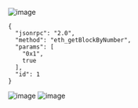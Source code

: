 ![image](https://github.com/user-attachments/assets/22c345cd-8619-412b-a52b-5133f22d7868)
```
{
  "jsonrpc": "2.0",
  "method": "eth_getBlockByNumber",
  "params": [
    "0x1",  
    true    
  ],
  "id": 1
}
```

![image](https://github.com/user-attachments/assets/97a18c6b-9b1a-42bc-abe9-e13188ac54ba)
![image](https://github.com/user-attachments/assets/28244dbe-d86e-423c-99d0-36b2bd6fb036)

